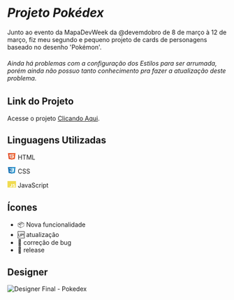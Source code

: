 # _Projeto Pokédex_
Junto ao evento da MapaDevWeek da @devemdobro de 8 de março à 12 de março, fiz meu segundo e pequeno projeto de cards de personagens baseado no desenho 'Pokémon'.

<h6><i> Ainda há problemas com a configuração dos Estilos para ser arrumada, porém ainda não possuo tanto conhecimento pra fazer a atualização deste problema. </i><h6>

## Link do Projeto

Acesse o projeto <a href="https://skarllexxx.github.io/projeto-pokedex/">Clicando Aqui</a>.

## Linguagens Utilizadas
  <p><img alt="HTML" height="15" width="20" src="https://raw.githubusercontent.com/devicons/devicon/master/icons/html5/html5-original.svg">  HTML</p>
  <p><img alt="CSS" height="15" width="20" src="https://raw.githubusercontent.com/devicons/devicon/master/icons/css3/css3-original.svg"> CSS</p>
  <p><img alt="Js" height="15" width="20" src="https://raw.githubusercontent.com/devicons/devicon/master/icons/javascript/javascript-plain.svg"> JavaScript<p/>
  
## Ícones
- :package: Nova funcionalidade
- :up: atualização
- :lady_beetle: correção de bug
- :checkered_flag: release

## Designer
 ![Designer Final - Pokedex](https://user-images.githubusercontent.com/72552303/169996714-52aa9c8d-b4f2-41b8-8aa5-73c9e0bfd917.gif)
  
